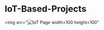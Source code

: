 # IoT-Based-Projects
<img src="![IoT Page](https://user-images.githubusercontent.com/85106967/202901099-a6fead9e-8451-4679-aaea-be018610f979.png) width=100 height=100"
